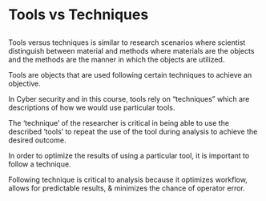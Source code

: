 # Tools vs Techniques

## 

Tools versus techniques is similar to research scenarios where scientist distinguish between material and methods where materials are the objects and the methods are the manner in which the objects are utilized.

Tools are objects that are used following certain techniques to achieve an objective.

In Cyber security and in this course, tools rely on “techniques” which are descriptions of how we would use particular tools.

The ‘technique’ of the researcher is critical in being able to use the described ‘tools’ to repeat the use of the tool during analysis to achieve the desired outcome.

In order to optimize the results of using a particular tool, it is important to follow a technique.

Following technique is critical to analysis because it optimizes workflow, allows for predictable results, & minimizes the chance of operator error.






